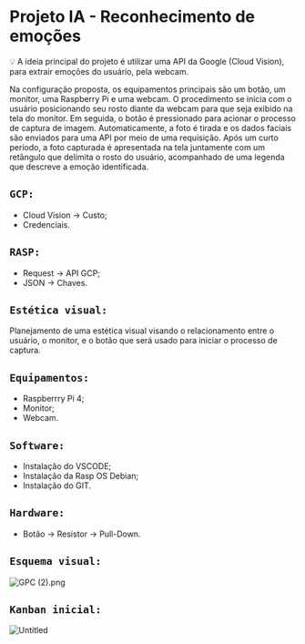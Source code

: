 # Projeto IA - Reconhecimento de emoções

<aside>
💡 A ideia principal do projeto é utilizar uma API da Google (Cloud Vision), para extrair emoções do usuário, pela webcam.

</aside>

Na configuração proposta, os equipamentos principais são um botão, um monitor, uma Raspberry Pi e uma webcam. O procedimento se inicia com o usuário posicionando seu rosto diante da webcam para que seja exibido na tela do monitor. Em seguida, o botão é pressionado para acionar o processo de captura de imagem. Automaticamente, a foto é tirada e os dados faciais são enviados para uma API por meio de uma requisição. Após um curto período, a foto capturada é apresentada na tela juntamente com um retângulo que delimita o rosto do usuário, acompanhado de uma legenda que descreve a emoção identificada.

## `GCP:`

- Cloud Vision → Custo;
- Credenciais.

## `RASP:`

- Request → API GCP;
- JSON → Chaves.

## `Estética visual:`

Planejamento de uma estética visual visando o relacionamento entre o usuário, o monitor, e o botão que será usado para iniciar o processo de captura.

## **`Equipamentos:`**

- Raspberrry Pi 4;
- Monitor;
- Webcam.

## `Software:`

- Instalação do VSCODE;
- Instalação da Rasp OS Debian;
- Instalação do GIT.

## `Hardware:`

- Botão → Resistor → Pull-Down.

## `Esquema visual:`

![GPC (2).png](https://prod-files-secure.s3.us-west-2.amazonaws.com/df22d4e2-0408-43fc-b139-e6be3d34d022/e776ffad-6f8f-4893-8de2-dd0aba14074f/GPC_(2).png)

## `Kanban inicial:`

![Untitled](https://prod-files-secure.s3.us-west-2.amazonaws.com/df22d4e2-0408-43fc-b139-e6be3d34d022/ca10403f-6dca-459f-b056-b3ebd2bae3d4/Untitled.png)
